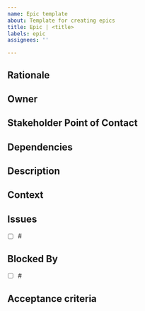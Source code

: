 ```yaml
---
name: Epic template
about: Template for creating epics
title: Epic | <title>
labels: epic
assignees: ''

---
```


## Rationale ##

## Owner ##

## Stakeholder Point of Contact ##

## Dependencies ##

## Description ##

## Context ##

## Issues ##

- [ ] #<issueId>

## Blocked By ##

- [ ] #<issueId>

## Acceptance criteria ##
